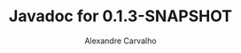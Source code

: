 ---
title: Javadoc for 0.1.3-SNAPSHOT
author: Alexandre Carvalho
menu_title: 0.1.3-SNAPSHOT
category: javadoc_docs
layout: iframe
iframe_url: /docs/0.1.3-SNAPSHOT/site/apidocs/index.html
order: 12
---